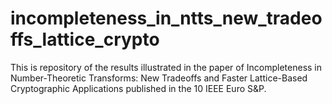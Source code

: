 # incompleteness_in_ntts_new_tradeoffs_lattice_crypto
This is repository of the results illustrated in the paper of Incompleteness in Number-Theoretic Transforms: New Tradeoffs and Faster Lattice-Based Cryptographic Applications published in the 10 IEEE Euro S&amp;P.

